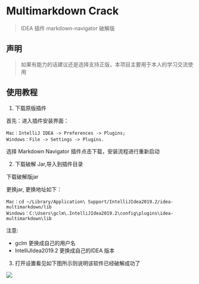 # Multimarkdown Crack

> IDEA 插件 markdown-navigator 破解版

## 声明

> 如果有能力的话建议还是选择支持正版，本项目主要用于本人的学习交流使用

## 使用教程

1. 下载原版插件

首先：进入插件安装界面：
```
Mac：IntelliJ IDEA -> Preferences -> Plugins;
Windows：File -> Settings -> Plugins.
```
选择 Markdown Navigator 插件点击下载，安装流程进行重新启动

2. 下载破解 Jar,导入到插件目录

下载破解版jar

更换jar, 更换地址如下：
```
Mac：cd ~/Library/Application\ Support/IntelliJIdea2019.2/idea-multimarkdown/lib
Windows：C:\Users\gclm\.IntelliJIdea2019.2\config\plugins\idea-multimarkdown\lib
```
注意:
- gclm 更换成自己的用户名
- IntelliJIdea2019.2 更换成自己的IDEA 版本

3. 打开设置看见如下图所示则说明该软件已经破解成功了

![](https://gitee.com/gclm/img/raw/master/20190831234521-xIdHZt.jpg)

